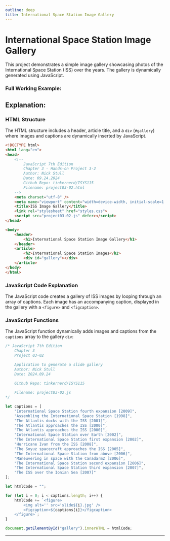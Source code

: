 ```yaml
---
outline: deep
title: International Space Station Image Gallery
---
```

<script setup>
import SpaceStation from '@theme/components/Projects/SpaceStation.vue'
</script>

# International Space Station Image Gallery
This project demonstrates a simple image gallery showcasing photos of the International Space Station (ISS) over the years. The gallery is dynamically generated using JavaScript.
### Full Working Example:
<SpaceStation/>

## Explanation:

### HTML Structure

The HTML structure includes a header, article title, and a `div` (`#gallery`) where images and captions are dynamically inserted by JavaScript.

```html
<!DOCTYPE html>
<html lang="en">
<head>
    <!--
        JavaScript 7th Edition
        Chapter 3 - Hands-on Project 3-2
        Author: Nick Stull
        Date: 09.24.2024
        Github Repo: tinkernerd/ISYS115
        Filename: project03-02.html
    -->
    <meta charset="utf-8" />
    <meta name="viewport" content="width=device-width, initial-scale=1.0">
    <title>ISS Image Gallery</title>
    <link rel="stylesheet" href="styles.css">
    <script src="project03-02.js" defer></script>
</head>

<body>
    <header>
        <h1>International Space Station Image Gallery</h1>
    </header>
    <article>
        <h2>International Space Station Images</h2>
        <div id="gallery"></div>
    </article>
</body>
</html>
```

### JavaScript Code Explanation

The JavaScript code creates a gallery of ISS images by looping through an array of captions. Each image has an accompanying caption, displayed in the gallery with a `<figure>` and `<figcaption>`.

### JavaScript Functions

The JavaScript function dynamically adds images and captions from the `captions` array to the gallery `div`:

```javascript
/* JavaScript 7th Edition
    Chapter 3
    Project 03-02

    Application to generate a slide gallery
    Author: Nick Stull
    Date: 2024.09.24
    
    Github Repo: tinkernerd/ISYS115

    Filename: project03-02.js
*/

let captions = [
    "International Space Station fourth expansion [2009]",
    "Assembling the International Space Station [1998]",
    "The Atlantis docks with the ISS [2001]",
    "The Atlantis approaches the ISS [2000]",
    "The Atlantis approaches the ISS [2000]",
    "International Space Station over Earth [2002]",
    "The International Space Station first expansion [2002]",
    "Hurricane Ivan from the ISS [2008]",
    "The Soyuz spacecraft approaches the ISS [2005]",
    "The International Space Station from above [2006]",
    "Maneuvering in space with the Canadarm2 [2006]",
    "The International Space Station second expansion [2006]",
    "The International Space Station third expansion [2007]",
    "The ISS over the Ionian Sea [2007]"
];

let htmlCode = "";

for (let i = 0; i < captions.length; i++) {
    htmlCode += `<figure>
        <img alt='' src='slide${i}.jpg' />
        <figcaption>${captions[i]}</figcaption>
    </figure>`;
}

document.getElementById("gallery").innerHTML = htmlCode;
```
---